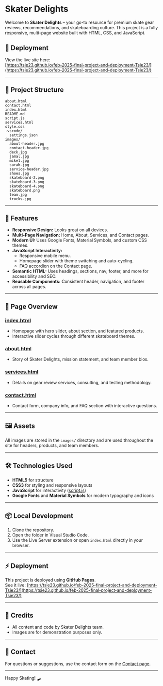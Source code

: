 # Skater Delights

Welcome to **Skater Delights** – your go-to resource for premium skate gear reviews, recommendations, and skateboarding culture. This project is a fully responsive, multi-page website built with HTML, CSS, and JavaScript.

## 🚀 Deployment

View the live site here:  
[https://tsie23.github.io/feb-2025-final-project-and-deployment-Tsie23/](https://tsie23.github.io/feb-2025-final-project-and-deployment-Tsie23/)

---

## 📁 Project Structure

```
about.html
contact.html
index.html
README.md
script.js
services.html
style.css
.vscode/
  settings.json
images/
  about-header.jpg
  contact-header.jpg
  deck.jpg
  jamal.jpg
  mike1.jpg
  sarah.jpg
  service-header.jpg
  shoes.jpg
  skateboard-2.png
  skateboard-3.png
  skateboard-4.png
  skateboard.png
  team.jpg
  trucks.jpg
```

---

## 📝 Features

- **Responsive Design:** Looks great on all devices.
- **Multi-Page Navigation:** Home, About, Services, and Contact pages.
- **Modern UI:** Uses Google Fonts, Material Symbols, and custom CSS themes.
- **JavaScript Interactivity:**
  - Responsive mobile menu.
  - Homepage slider with theme switching and auto-cycling.
  - FAQ accordion on the Contact page.
- **Semantic HTML:** Uses headings, sections, nav, footer, and more for accessibility and SEO.
- **Reusable Components:** Consistent header, navigation, and footer across all pages.

---

## 📄 Page Overview

### [index.html](index.html)
- Homepage with hero slider, about section, and featured products.
- Interactive slider cycles through different skateboard themes.

### [about.html](about.html)
- Story of Skater Delights, mission statement, and team member bios.

### [services.html](services.html)
- Details on gear review services, consulting, and testing methodology.

### [contact.html](contact.html)
- Contact form, company info, and FAQ section with interactive questions.

---

## 🖼️ Assets

All images are stored in the `images/` directory and are used throughout the site for headers, products, and team members.

---

## 🛠️ Technologies Used

- **HTML5** for structure
- **CSS3** for styling and responsive layouts
- **JavaScript** for interactivity ([script.js](script.js))
- **Google Fonts** and **Material Symbols** for modern typography and icons

---

## 📦 Local Development

1. Clone the repository.
2. Open the folder in Visual Studio Code.
3. Use the Live Server extension or open `index.html` directly in your browser.

---

## ⚡ Deployment

This project is deployed using **GitHub Pages**.  
See it live: [https://tsie23.github.io/feb-2025-final-project-and-deployment-Tsie23/](https://tsie23.github.io/feb-2025-final-project-and-deployment-Tsie23/)

---

## 🙌 Credits

- All content and code by Skater Delights team.
- Images are for demonstration purposes only.

---

## 📧 Contact

For questions or suggestions, use the contact form on the [Contact page](contact.html).

---

Happy Skating! 🛹